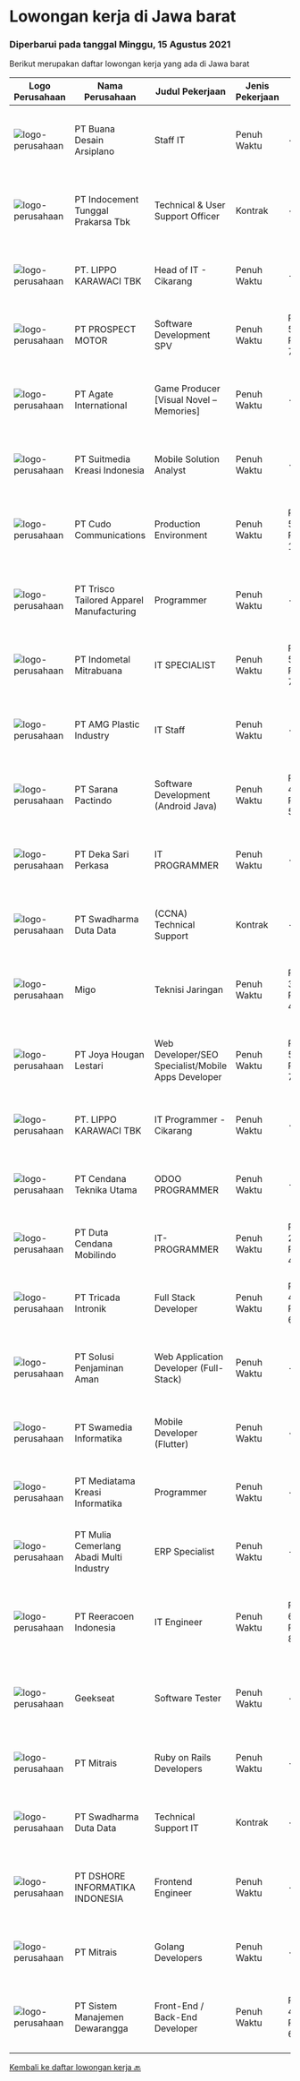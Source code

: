 
  # Lowongan kerja di Jawa barat

  ### Diperbarui pada tanggal Minggu, 15 Agustus 2021

  Berikut merupakan daftar lowongan kerja yang ada di Jawa barat

  |Logo Perusahaan | Nama Perusahaan | Judul Pekerjaan | Jenis Pekerjaan | Gaji Pekerjaan | Lokasi | Deskripsi | Tanggal diunggah | Pranala |
  | -------------- | --------------- | --------------- | --------- | --------- | -------------- | ------- | ----------- | ----------- |
  |![logo-perusahaan](https://image-service-cdn.seek.com.au/6903f18d3f64eec77871607996c5622ffd2d6bb7/ee4dce1061f3f616224767ad58cb2fc751b8d2dc)|PT Buana Desain Arsiplano|Staff IT|Penuh Waktu|---|Bogor|Kualifikasi :1. Pendidikan diutamakan min D3/S1 jurusan Sistem Informasi, IPK min 3.252. Menguasai bahasa pemograman Python, CSS, JavaScript,...|Sabtu, 14 Agustus 2021|https://www.jobstreet.co.id/id/job/staff-it-3600956?token=0~aee10302-9931-4ec8-985a-c0d2fb07bd30&sectionRank=1&jobId=jobstreet-id-job-3600956|
|![logo-perusahaan](https://image-service-cdn.seek.com.au/1f3e3d92cee1da209e7fed1b03b381cdae164882/ee4dce1061f3f616224767ad58cb2fc751b8d2dc)|PT Indocement Tunggal Prakarsa Tbk|Technical & User Support Officer|Kontrak|---|Jawa Barat|Key Roles : Reporting to the Citeureup Network Operation Support Section Head, this position is responsible for providing a high level of operational...|Jumat, 13 Agustus 2021|https://www.jobstreet.co.id/id/job/technical-user-support-officer-3600192?token=0~aee10302-9931-4ec8-985a-c0d2fb07bd30&sectionRank=2&jobId=jobstreet-id-job-3600192|
|![logo-perusahaan](https://image-service-cdn.seek.com.au/36d1f72dfe2eaecadca52d4fcd4d598e74393d61/ee4dce1061f3f616224767ad58cb2fc751b8d2dc)|PT. LIPPO KARAWACI TBK|Head of IT - Cikarang|Penuh Waktu|---|Cikarang|JOB DESCRIPTIONS: Monitor regular checks on network and data security Identifying and acting on opportunities to improve and update software and...|Sabtu, 14 Agustus 2021|https://www.jobstreet.co.id/id/job/head-of-it-cikarang-3600908?token=0~aee10302-9931-4ec8-985a-c0d2fb07bd30&sectionRank=3&jobId=jobstreet-id-job-3600908|
|![logo-perusahaan](https://image-service-cdn.seek.com.au/904fdf047637a32722a09f0099cc0e906ab35f75/ee4dce1061f3f616224767ad58cb2fc751b8d2dc)|PT PROSPECT MOTOR|Software Development SPV|Penuh Waktu|Rp. 5.500.000-Rp. 7.150.000|Cikarang|Mengupdate fitur di code dan menemukan masalah dan cara mengatasinya. Menganalisa dan mengubah sebuah hasil diskusi dengan logika program....|Sabtu, 14 Agustus 2021|https://www.jobstreet.co.id/id/job/software-development-spv-3594045?token=0~aee10302-9931-4ec8-985a-c0d2fb07bd30&sectionRank=4&jobId=jobstreet-id-job-3594045|
|![logo-perusahaan](https://image-service-cdn.seek.com.au/b344c8e9daef8e31a822aeead4ce3b24a02e7bfd/ee4dce1061f3f616224767ad58cb2fc751b8d2dc)|PT Agate International|Game Producer [Visual Novel – Memories]|Penuh Waktu|---|Bandung|As a producer, you are responsible to support the development team to create games based on the vision for the gameRESPONSIBILITIES Coordinate the...|Sabtu, 14 Agustus 2021|https://www.jobstreet.co.id/id/job/game-producer-[visual-novel-memories]-3589543?token=0~aee10302-9931-4ec8-985a-c0d2fb07bd30&sectionRank=5&jobId=jobstreet-id-job-3589543|
|![logo-perusahaan](https://image-service-cdn.seek.com.au/d1d6d9e7af7147dee7b7111b97e67641fcf252e0/ee4dce1061f3f616224767ad58cb2fc751b8d2dc)|PT Suitmedia Kreasi Indonesia|Mobile Solution Analyst|Penuh Waktu|---|Jakarta Raya|Role: You will analyze, design, and deliver high-quality mobile applications. Responsibilities: Conduct research to understand what clients need and...|Jumat, 13 Agustus 2021|https://www.jobstreet.co.id/id/job/mobile-solution-analyst-3593010?token=0~aee10302-9931-4ec8-985a-c0d2fb07bd30&sectionRank=6&jobId=jobstreet-id-job-3593010|
|![logo-perusahaan](https://image-service-cdn.seek.com.au/c59539a986780080b9b185acaa9119150e9c8af1/ee4dce1061f3f616224767ad58cb2fc751b8d2dc)|PT Cudo Communications|Production Environment|Penuh Waktu|Rp. 5.000.000-Rp. 10.000.000|Jakarta Pusat|Perusahaan IT Software Solution, mengajak anda untuk bergabung.PERSYARATAN: Memiliki pengalaman di production environment minimal 2 tahun Memiliki...|Jumat, 13 Agustus 2021|https://www.jobstreet.co.id/id/job/production-environment-3588254?token=0~aee10302-9931-4ec8-985a-c0d2fb07bd30&sectionRank=7&jobId=jobstreet-id-job-3588254|
|![logo-perusahaan](https://image-service-cdn.seek.com.au/d208b73d2ea45aa63376c301bf589d7f4d5956d0/ee4dce1061f3f616224767ad58cb2fc751b8d2dc)|PT Trisco Tailored Apparel Manufacturing|Programmer|Penuh Waktu|---|Bandung|Objective:Managing and developing software programs.Requirements: Experience in using VB.net, ASP.net, SQL, and API. Experience in developing web...|Sabtu, 14 Agustus 2021|https://www.jobstreet.co.id/id/job/programmer-3588995?token=0~aee10302-9931-4ec8-985a-c0d2fb07bd30&sectionRank=8&jobId=jobstreet-id-job-3588995|
|![logo-perusahaan](https://image-service-cdn.seek.com.au/a57b57ff1566625f23d3faeb9a1db80ca6e374f4/ee4dce1061f3f616224767ad58cb2fc751b8d2dc)|PT Indometal Mitrabuana|IT SPECIALIST|Penuh Waktu|Rp. 5.000.000-Rp. 7.000.000|Jawa Barat|Kualifikasi: Memiliki minimal Gelar D3/S1 di bidang Ilmu Komputer atau Teknologi Informasi dari Universitas terkemuka dengan IPK minimal 3.0...|Jumat, 13 Agustus 2021|https://www.jobstreet.co.id/id/job/it-specialist-3600538?token=0~aee10302-9931-4ec8-985a-c0d2fb07bd30&sectionRank=9&jobId=jobstreet-id-job-3600538|
|![logo-perusahaan](https://image-service-cdn.seek.com.au/09f6ab0552e34fc8da3e9554c292f35ea08b738b/ee4dce1061f3f616224767ad58cb2fc751b8d2dc)|PT AMG Plastic Industry|IT Staff|Penuh Waktu|---|Cikarang|Tugas Pekerjaan :- Melakukan perawatan/perbaikan sistem QAD.- Melakukan perawatan/perbaikan komputer, printer, mesin fotokopi, dan proyektor.-...|Kamis, 12 Agustus 2021|https://www.jobstreet.co.id/id/job/it-staff-3599358?token=0~aee10302-9931-4ec8-985a-c0d2fb07bd30&sectionRank=10&jobId=jobstreet-id-job-3599358|
|![logo-perusahaan](https://image-service-cdn.seek.com.au/98982338245954acade7338ecccff8adaf4bc449/ee4dce1061f3f616224767ad58cb2fc751b8d2dc)|PT Sarana Pactindo|Software Development (Android Java)|Penuh Waktu|Rp. 4.000.000-Rp. 5.200.000|Bandung|Responsibilities : Defines site objecttives by analyzing user requirements; envisioning system features and functionality Designs and develops user...|Jumat, 13 Agustus 2021|https://www.jobstreet.co.id/id/job/software-development-android-java-3592806?token=0~aee10302-9931-4ec8-985a-c0d2fb07bd30&sectionRank=11&jobId=jobstreet-id-job-3592806|
|![logo-perusahaan](https://image-service-cdn.seek.com.au/8bb08b4fe3f95d80c78be384ebaa9db41ca6c266/ee4dce1061f3f616224767ad58cb2fc751b8d2dc)|PT Deka Sari Perkasa|IT PROGRAMMER|Penuh Waktu|---|Bekasi|Job Descriptions: Develops code and creates customized applications to enhance product based on business needs Investigates and resolves matters of...|Jumat, 13 Agustus 2021|https://www.jobstreet.co.id/id/job/it-programmer-3600616?token=0~aee10302-9931-4ec8-985a-c0d2fb07bd30&sectionRank=12&jobId=jobstreet-id-job-3600616|
|![logo-perusahaan](https://image-service-cdn.seek.com.au/c9726dd48637f2122e69fa4f05bdeddb6166e3b5/ee4dce1061f3f616224767ad58cb2fc751b8d2dc)|PT Swadharma Duta Data|(CCNA) Technical Support|Kontrak|---|Tangerang|Kualifikasi : D3- S1 bidang Teknik Informatika, Ilmu Komputer Usia 20 - 30 tahun Pengalaman di bidang IT Network 1 - 2 Tahun Menguasai bidang IT...|Jumat, 13 Agustus 2021|https://www.jobstreet.co.id/id/job/ccna-technical-support-3599838?token=0~aee10302-9931-4ec8-985a-c0d2fb07bd30&sectionRank=13&jobId=jobstreet-id-job-3599838|
|![logo-perusahaan](https://image-service-cdn.seek.com.au/fc0eae7ab5ca75a25a9be9b915b6e05eeaeeb1b9/ee4dce1061f3f616224767ad58cb2fc751b8d2dc)|Migo|Teknisi Jaringan|Penuh Waktu|Rp. 3.000.000-Rp. 4.500.000|Cirebon|Gambaran Pekerjaan Tim Operations Migo memiliki misi untuk menghadirkan Migo Download Station (MDS) yang berkualitas dan menyiapkannya hingga dapat...|Kamis, 12 Agustus 2021|https://www.jobstreet.co.id/id/job/teknisi-jaringan-11211133/origin/ph?token=0~aee10302-9931-4ec8-985a-c0d2fb07bd30&sectionRank=14&jobId=jobstreet-ph-job-11211133|
|![logo-perusahaan](https://image-service-cdn.seek.com.au/304a4de8cc444102aa7b994c253cfe87a9753d3c/ee4dce1061f3f616224767ad58cb2fc751b8d2dc)|PT Joya Hougan Lestari|Web Developer/SEO Specialist/Mobile Apps Developer|Penuh Waktu|Rp. 5.000.000-Rp. 7.000.000|Bogor|Kami mencari developer mobile apps berbasis Android dan IOS yang dapat mensupport penjualan produk. Kandidat harus memiliki pemahaman tentang web...|Sabtu, 14 Agustus 2021|https://www.jobstreet.co.id/id/job/web-developer-seo-specialist-mobile-apps-developer-3593686?token=0~aee10302-9931-4ec8-985a-c0d2fb07bd30&sectionRank=15&jobId=jobstreet-id-job-3593686|
|![logo-perusahaan](https://image-service-cdn.seek.com.au/36d1f72dfe2eaecadca52d4fcd4d598e74393d61/ee4dce1061f3f616224767ad58cb2fc751b8d2dc)|PT. LIPPO KARAWACI TBK|IT Programmer - Cikarang|Penuh Waktu|---|Cikarang|Job Brief: We are looking for a talented programmer to create secure and functional code. You may have to provide quality coding solutions both for...|Sabtu, 14 Agustus 2021|https://www.jobstreet.co.id/id/job/it-programmer-cikarang-3600910?token=0~aee10302-9931-4ec8-985a-c0d2fb07bd30&sectionRank=16&jobId=jobstreet-id-job-3600910|
|![logo-perusahaan](https://image-service-cdn.seek.com.au/d3bc9ea5bb9d29f85b173b5fd95023cec0a2d7cc/ee4dce1061f3f616224767ad58cb2fc751b8d2dc)|PT Cendana Teknika Utama|ODOO PROGRAMMER|Penuh Waktu|---|Depok|Odoo adalah Aplikasi ERP (Enterprise Resource Planning: CRM-Sale-Purchase-Inventory-Manufacture-Accounting-Asset-HR-Payroll etc). Odoo...|Jumat, 13 Agustus 2021|https://www.jobstreet.co.id/id/job/odoo-programmer-3593064?token=0~aee10302-9931-4ec8-985a-c0d2fb07bd30&sectionRank=17&jobId=jobstreet-id-job-3593064|
|![logo-perusahaan](https://image-service-cdn.seek.com.au/0fba6e86b305228ff086712a29bedbf2bd6aaf91/ee4dce1061f3f616224767ad58cb2fc751b8d2dc)|PT Duta Cendana Mobilindo|IT-PROGRAMMER|Penuh Waktu|Rp. 2.500.000-Rp. 4.500.000|Jawa Barat|Pendidikan Minimal S1 Teknik Informatika (Perangkat Lunak) Pengalaman Minimal 1 tahun/ Freshgraduate are welcome Wajib memiliki keahlian : PHP,...|Jumat, 13 Agustus 2021|https://www.jobstreet.co.id/id/job/it-programmer-3588774?token=0~aee10302-9931-4ec8-985a-c0d2fb07bd30&sectionRank=18&jobId=jobstreet-id-job-3588774|
|![logo-perusahaan](https://image-service-cdn.seek.com.au/f59ae2c18bc86d08afe0fb5316a394830659e2c6/ee4dce1061f3f616224767ad58cb2fc751b8d2dc)|PT Tricada Intronik|Full Stack Developer|Penuh Waktu|Rp. 4.500.000-Rp. 6.000.000|Bandung|Full stack Javascript Berpengalaman membuat RESTful API dengan Nodejs, Express js &amp; MySql Membuat web dengan ReactjS Membuat mobile apps...|Jumat, 13 Agustus 2021|https://www.jobstreet.co.id/id/job/full-stack-developer-3600495?token=0~aee10302-9931-4ec8-985a-c0d2fb07bd30&sectionRank=19&jobId=jobstreet-id-job-3600495|
|![logo-perusahaan](https://image-service-cdn.seek.com.au/d1c2188be3ea2af51b289db92f21c443857f71e4/ee4dce1061f3f616224767ad58cb2fc751b8d2dc)|PT Solusi Penjaminan Aman|Web Application Developer (Full-Stack)|Penuh Waktu|---|Bandung|Anda akan bekerja dengan kolega Anda untuk mengembangkan rangkaian produk berkualitas tinggi.Informasi Umum dan Persyaratan- Posisi permanen dengan...|Sabtu, 14 Agustus 2021|https://www.jobstreet.co.id/id/job/web-application-developer-full-stack-3589656?token=0~aee10302-9931-4ec8-985a-c0d2fb07bd30&sectionRank=20&jobId=jobstreet-id-job-3589656|
|![logo-perusahaan](https://image-service-cdn.seek.com.au/2646b0e5f5ed259e77d3933d9687db8f716bb4bd/ee4dce1061f3f616224767ad58cb2fc751b8d2dc)|PT Swamedia Informatika|Mobile Developer (Flutter)|Penuh Waktu|---|Bandung|• Skills : • Berpengalaman Dengan Flutter. • Berpengalaman Dengan material design and Google API’s • Berpengalaman dalam publish aplikasi dan release...|Sabtu, 14 Agustus 2021|https://www.jobstreet.co.id/id/job/mobile-developer-flutter-3594215?token=0~aee10302-9931-4ec8-985a-c0d2fb07bd30&sectionRank=21&jobId=jobstreet-id-job-3594215|
|![logo-perusahaan](https://image-service-cdn.seek.com.au/519e4af7922aa4836ab0530c30affaddd34d97f1/ee4dce1061f3f616224767ad58cb2fc751b8d2dc)|PT Mediatama Kreasi Informatika|Programmer|Penuh Waktu|---|Bandung|Persyaratan: Minimal Pendidikan S1 Teknik Informatika/Sistem Informasi/Ilmu Komputer Menguasai bahasa pemrograman PHP dengan Framework...|Kamis, 12 Agustus 2021|https://www.jobstreet.co.id/id/job/programmer-3592412?token=0~aee10302-9931-4ec8-985a-c0d2fb07bd30&sectionRank=22&jobId=jobstreet-id-job-3592412|
|![logo-perusahaan](https://image-service-cdn.seek.com.au/74a9a11caeccb1ecac331a72f37e6daf30e9bcd4/ee4dce1061f3f616224767ad58cb2fc751b8d2dc)|PT Mulia Cemerlang Abadi Multi Industry|ERP Specialist|Penuh Waktu|---|Jawa Barat|Qualification / Requirement: At least 3 year’s working experience in ERP/Sage ERP. Involve in hands on ERP module &amp; operation process. Strong...|Kamis, 12 Agustus 2021|https://www.jobstreet.co.id/id/job/erp-specialist-3591730?token=0~aee10302-9931-4ec8-985a-c0d2fb07bd30&sectionRank=23&jobId=jobstreet-id-job-3591730|
|![logo-perusahaan](https://image-service-cdn.seek.com.au/937201ecb5f79152c7101de1a55ef90302a01e10/ee4dce1061f3f616224767ad58cb2fc751b8d2dc)|PT Reeracoen Indonesia|IT Engineer|Penuh Waktu|Rp. 6.000.000-Rp. 8.000.000|Cikarang|IT ENGINEER (JABABEKA_CIKARANG) [49821] COMPANY CATEGORY : Japanese Materials Manufacturing JOB SUMMARY : Handle application ERP From ERP Development...|Jumat, 13 Agustus 2021|https://www.jobstreet.co.id/id/job/it-engineer-3599892?token=0~aee10302-9931-4ec8-985a-c0d2fb07bd30&sectionRank=24&jobId=jobstreet-id-job-3599892|
|![logo-perusahaan](https://image-service-cdn.seek.com.au/961432dbd4f6f598e568bbe95a11411dce0703c4/ee4dce1061f3f616224767ad58cb2fc751b8d2dc)|Geekseat|Software Tester|Penuh Waktu|---|Bali|We’re looking for an experienced Software Tester to join our Awesome Engineering Team at Bali or Bandung (WFH until further notice).As a Software...|Kamis, 12 Agustus 2021|https://www.jobstreet.co.id/id/job/software-tester-3598906?token=0~aee10302-9931-4ec8-985a-c0d2fb07bd30&sectionRank=25&jobId=jobstreet-id-job-3598906|
|![logo-perusahaan](https://image-service-cdn.seek.com.au/969b0c47f133a1e0155056a5d964c63953dd6304/ee4dce1061f3f616224767ad58cb2fc751b8d2dc)|PT Mitrais|Ruby on Rails Developers|Penuh Waktu|---|Bali|Build your Career with Mitrais ! We're urgently looking for experienced Ruby On Rails  Developers to be part of our team for an immediate...|Kamis, 12 Agustus 2021|https://www.jobstreet.co.id/id/job/ruby-on-rails-developers-3598722?token=0~aee10302-9931-4ec8-985a-c0d2fb07bd30&sectionRank=26&jobId=jobstreet-id-job-3598722|
|![logo-perusahaan](https://image-service-cdn.seek.com.au/c9726dd48637f2122e69fa4f05bdeddb6166e3b5/ee4dce1061f3f616224767ad58cb2fc751b8d2dc)|PT Swadharma Duta Data|Technical Support IT|Kontrak|---|Jakarta Raya|Pendidikan Minimal D3 /S1 (tidak untuk lulusan SMA atau yang sedang kuliah) Jurusan IT. Sistem komputer/ Teknik Informatika...|Kamis, 12 Agustus 2021|https://www.jobstreet.co.id/id/job/technical-support-it-3599040?token=0~aee10302-9931-4ec8-985a-c0d2fb07bd30&sectionRank=27&jobId=jobstreet-id-job-3599040|
|![logo-perusahaan](https://image-service-cdn.seek.com.au/6b95515431b729e2bc21d44b94140b9a30c3c606/ee4dce1061f3f616224767ad58cb2fc751b8d2dc)|PT DSHORE INFORMATIKA INDONESIA|Frontend Engineer|Penuh Waktu|---|Bandung|We are looking for a great JavaScript developer who is proficient with React.js. Your primary focus will be on developing user interface components...|Jumat, 13 Agustus 2021|https://www.jobstreet.co.id/id/job/frontend-engineer-3588827?token=0~aee10302-9931-4ec8-985a-c0d2fb07bd30&sectionRank=28&jobId=jobstreet-id-job-3588827|
|![logo-perusahaan](https://image-service-cdn.seek.com.au/969b0c47f133a1e0155056a5d964c63953dd6304/ee4dce1061f3f616224767ad58cb2fc751b8d2dc)|PT Mitrais|Golang Developers|Penuh Waktu|---|Bali|Build your Career with Mitrais!We're looking for experienced Golang Developers to be part of our team. What will you be doing? Liaising with...|Kamis, 12 Agustus 2021|https://www.jobstreet.co.id/id/job/golang-developers-3587780?token=0~aee10302-9931-4ec8-985a-c0d2fb07bd30&sectionRank=29&jobId=jobstreet-id-job-3587780|
|![logo-perusahaan](https://us.123rf.com/450wm/pavelstasevich/pavelstasevich1811/pavelstasevich181101027/112815900-stock-vector-no-image-available-icon-flat-vector.jpg?ver=6)|PT Sistem Manajemen Dewarangga|Front-End / Back-End Developer|Penuh Waktu|Rp. 4.000.000-Rp. 6.000.000|Bekasi|Saat ini PT Sistem Manajemen Dewarangga sedang membutuhkan kandidat dengan posisi Front-End / Back-End Developer dengan kualifikasi dan jobdesk...|Jumat, 13 Agustus 2021|https://www.jobstreet.co.id/id/job/front-end-back-end-developer-3593337?token=0~aee10302-9931-4ec8-985a-c0d2fb07bd30&sectionRank=30&jobId=jobstreet-id-job-3593337|


  [Kembali ke daftar lowongan kerja 🔙](../README.md#daftar-lowongan-kerja)
  